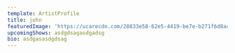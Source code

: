 ```yaml
---
template: ArtistProfile
title: john
featuredImage: 'https://ucarecdn.com/28833e58-62e5-4419-be7e-b271f6d8a4c6/'
upcomingShows: asdgdsagasdgadsg
bio: asdgasasdgdsag
---
```


